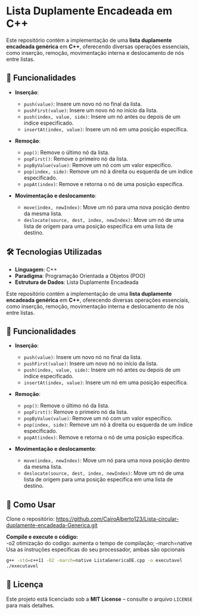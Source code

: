 # Lista Duplamente Encadeada em C++

Este repositório contém a implementação de uma **lista duplamente encadeada genérica** em **C++**, oferecendo diversas operações essenciais, como inserção, remoção, movimentação interna e deslocamento de nós entre listas.

## 📌 Funcionalidades

- **Inserção**:
  - `push(value)`: Insere um novo nó no final da lista.
  - `pushFirst(value)`: Insere um novo nó no início da lista.
  - `push(index, value, side)`: Insere um nó antes ou depois de um índice especificado.
  - `insertAt(index, value)`: Insere um nó em uma posição específica.

- **Remoção**:
  - `pop()`: Remove o último nó da lista.
  - `popFirst()`: Remove o primeiro nó da lista.
  - `popByValue(value)`: Remove um nó com um valor específico.
  - `pop(index, side)`: Remove um nó à direita ou esquerda de um índice especificado.
  - `popAt(index)`: Remove e retorna o nó de uma posição específica.

- **Movimentação e deslocamento**:
  - `move(index, newIndex)`: Move um nó para uma nova posição dentro da mesma lista.
  - `deslocate(source, dest, index, newIndex)`: Move um nó de uma lista de origem para uma posição específica em uma lista de destino.

## 🛠️ Tecnologias Utilizadas

- **Linguagem**: C++
- **Paradigma**: Programação Orientada a Objetos (POO)
- **Estrutura de Dados**: Lista Duplamente Encadeada

Este repositório contém a implementação de uma **lista duplamente encadeada genérica** em **C++**, oferecendo diversas operações essenciais, como inserção, remoção, movimentação interna e deslocamento de nós entre listas.

## 📌 Funcionalidades

- **Inserção**:
  - `push(value)`: Insere um novo nó no final da lista.
  - `pushFirst(value)`: Insere um novo nó no início da lista.
  - `push(index, value, side)`: Insere um nó antes ou depois de um índice especificado.
  - `insertAt(index, value)`: Insere um nó em uma posição específica.

- **Remoção**:
  - `pop()`: Remove o último nó da lista.
  - `popFirst()`: Remove o primeiro nó da lista.
  - `popByValue(value)`: Remove um nó com um valor específico.
  - `pop(index, side)`: Remove um nó à direita ou esquerda de um índice especificado.
  - `popAt(index)`: Remove e retorna o nó de uma posição específica.

- **Movimentação e deslocamento**:
  - `move(index, newIndex)`: Move um nó para uma nova posição dentro da mesma lista.
  - `deslocate(source, dest, index, newIndex)`: Move um nó de uma lista de origem para uma posição específica em uma lista de destino.

## 🚀 Como Usar

Clone o repositório:
https://github.com/CairoAlberto123/Lista-circular-duplamente-encadeada-Generica.git


**Compile e execute o código:**    
-o2 otimização do codigo: aumenta o tempo de compilação; 
-march=native Usa as instruções específicas do seu processador, ambas são opcionais
```bash       
g++ -std=c++11 -O2 -march=native ListaGenericaDE.cpp -o executavel
./executavel
```


## 📄 Licença

Este projeto está licenciado sob a **MIT License** – consulte o arquivo `LICENSE` para mais detalhes.



